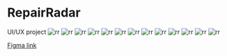 # RepairRadar

UI/UX project
![rr](https://github.com/CroAnna/RepairRadar/blob/main/images/rr0.jpg)
![rr](https://github.com/CroAnna/RepairRadar/blob/main/images/rr1.jpg)
![rr](https://github.com/CroAnna/RepairRadar/blob/main/images/rr2.jpg)
![rr](https://github.com/CroAnna/RepairRadar/blob/main/images/rr3.jpg)
![rr](https://github.com/CroAnna/RepairRadar/blob/main/images/rr4.jpg)
![rr](https://github.com/CroAnna/RepairRadar/blob/main/images/rr5.jpg)
![rr](https://github.com/CroAnna/RepairRadar/blob/main/images/rr6.jpg)
![rr](https://github.com/CroAnna/RepairRadar/blob/main/images/rr7.jpg)
![rr](https://github.com/CroAnna/RepairRadar/blob/main/images/rr8.jpg)
![rr](https://github.com/CroAnna/RepairRadar/blob/main/images/rr9.jpg)
![rr](https://github.com/CroAnna/RepairRadar/blob/main/images/rr10.jpg)
![rr](https://github.com/CroAnna/RepairRadar/blob/main/images/rr11.jpg)
![rr](https://github.com/CroAnna/RepairRadar/blob/main/images/rr12.jpg)

<a href="https://www.figma.com/file/UaV36U2nxAp00lURV2TKb7/RepairRadar?type=design&node-id=0%3A1&mode=design&t=9CvDSeBgcCpgPKkw-1">Figma link</a>
